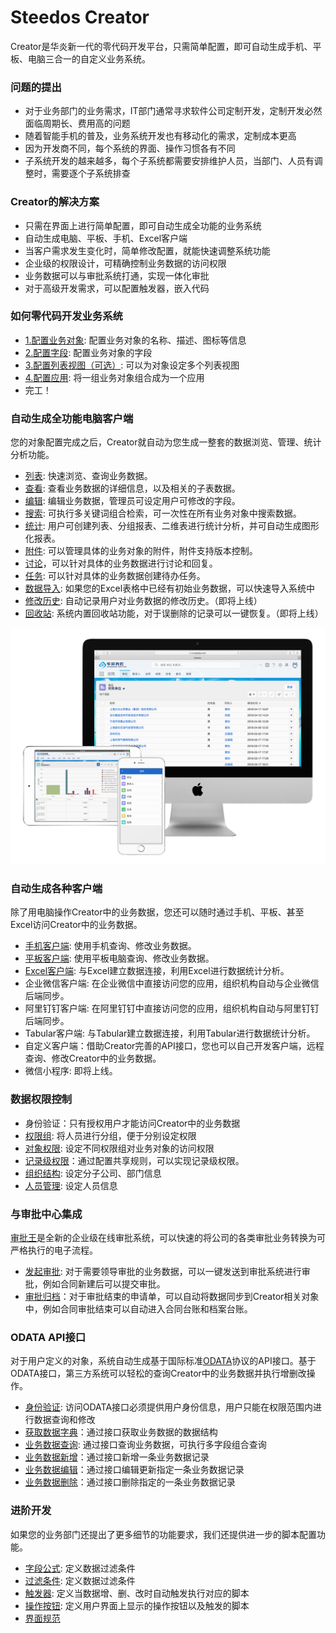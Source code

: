 # Steedos Creator
Creator是华炎新一代的零代码开发平台，只需简单配置，即可自动生成手机、平板、电脑三合一的自定义业务系统。

### 问题的提出
- 对于业务部门的业务需求，IT部门通常寻求软件公司定制开发，定制开发必然面临周期长、费用高的问题
- 随着智能手机的普及，业务系统开发也有移动化的需求，定制成本更高
- 因为开发商不同，每个系统的界面、操作习惯各有不同
- 子系统开发的越来越多，每个子系统都需要安排维护人员，当部门、人员有调整时，需要逐个子系统排查

### Creator的解决方案
- 只需在界面上进行简单配置，即可自动生成全功能的业务系统
- 自动生成电脑、平板、手机、Excel客户端
- 当客户需求发生变化时，简单修改配置，就能快速调整系统功能
- 企业级的权限设计，可精确控制业务数据的访问权限
- 业务数据可以与审批系统打通，实现一体化审批
- 对于高级开发需求，可以配置触发器，嵌入代码

### 如何零代码开发业务系统
- [1.配置业务对象](object.md): 配置业务对象的名称、描述、图标等信息
- [2.配置字段](object_field.md): 配置业务对象的字段
- [3.配置列表视图（可选）](object_listview.md): 可以为对象设定多个列表视图
- [4.配置应用](app.md): 将一组业务对象组合成为一个应用
- 完工！

### 自动生成全功能电脑客户端
您的对象配置完成之后，Creator就自动为您生成一整套的数据浏览、管理、统计分析功能。
- [列表](record_list.md): 快速浏览、查询业务数据。
- [查看](record_view.md): 查看业务数据的详细信息，以及相关的子表数据。
- [编辑](record_edit.md): 编辑业务数据，管理员可设定用户可修改的字段。
- [搜索](record_search.md): 可执行多关键词组合检索，可一次性在所有业务对象中搜索数据。
- [统计](reports.md): 用户可创建列表、分组报表、二维表进行统计分析，并可自动生成图形化报表。
- [附件](record_attachment.md): 可以管理具体的业务对象的附件，附件支持版本控制。
- [讨论](record_chatter.md)，可以针对具体的业务数据进行讨论和回复。
- [任务](record_tasks.md): 可以针对具体的业务数据创建待办任务。
- [数据导入](record_import.md): 如果您的Excel表格中已经有初始业务数据，可以快速导入系统中
- [修改历史](record_history.md): 自动记录用户对业务数据的修改历史。（即将上线）
- [回收站](record_trash.md): 系统内置回收站功能，对于误删除的记录可以一键恢复。（即将上线）

![电脑、手机界面展示](images/mac_ipad_iphone_home.png)

### 自动生成各种客户端
除了用电脑操作Creator中的业务数据，您还可以随时通过手机、平板、甚至Excel访问Creator中的业务数据。
- [手机客户端](app_mobile.md): 使用手机查询、修改业务数据。
- [平板客户端](app_ipad.md): 使用平板电脑查询、修改业务数据。
- [Excel客户端](app_excel.md): 与Excel建立数据连接，利用Excel进行数据统计分析。
- 企业微信客户端: 在企业微信中直接访问您的应用，组织机构自动与企业微信后端同步。
- 阿里钉钉客户端: 在阿里钉钉中直接访问您的应用，组织机构自动与阿里钉钉后端同步。
- Tabular客户端: 与Tabular建立数据连接，利用Tabular进行数据统计分析。
- 自定义客户端：借助Creator完善的API接口，您也可以自己开发客户端，远程查询、修改Creator中的业务数据。
- 微信小程序: 即将上线。

### 数据权限控制
- 身份验证：只有授权用户才能访问Creator中的业务数据
- [权限组](permission_set.md): 将人员进行分组，便于分别设定权限
- [对象权限](object_permission.md): 设定不同权限组对业务对象的访问权限
- [记录级权限](permission_share.md)：通过配置共享规则，可以实现记录级权限。
- [组织结构](organization.md): 设定分子公司、部门信息
- [人员管理](space_user.md): 设定人员信息

### 与审批中心集成
[审批王](https://www.steedos.com/cn/workflow/)是全新的企业级在线审批系统，可以快速的将公司的各类审批业务转换为可严格执行的电子流程。
- [发起审批](workflow_submit.md): 对于需要领导审批的业务数据，可以一键发送到审批系统进行审批，例如合同新建后可以提交审批。
- [审批归档](workflow_archive.md)：对于审批结束的申请单，可以自动将数据同步到Creator相关对象中，例如合同审批结束可以自动进入合同台账和档案台账。

### ODATA API接口
对于用户定义的对象，系统自动生成基于国际标准[ODATA](http://www.odata.org/)协议的API接口。基于ODATA接口，第三方系统可以轻松的查询Creator中的业务数据并执行增删改操作。
- [身份验证](odata_auth.md): 访问ODATA接口必须提供用户身份信息，用户只能在权限范围内进行数据查询和修改
- [获取数据字典](odata_metadata.md)：通过接口获取业务数据的数据结构
- [业务数据查询](odata_query.md): 通过接口查询业务数据，可执行多字段组合查询
- [业务数据新增](odata_add.md)：通过接口新增一条业务数据记录
- [业务数据编辑](odata_edit.md)：通过接口编辑更新指定一条业务数据记录
- [业务数据删除](odata_delete.md)：通过接口删除指定的一条业务数据记录

### 进阶开发
如果您的业务部门还提出了更多细节的功能要求，我们还提供进一步的脚本配置功能。
- [字段公式](object_field_formula.md): 定义数据过滤条件
- [过滤条件](object_filter.md): 定义数据过滤条件
- [触发器](object_trigger.md): 定义当数据增、删、改时自动触发执行对应的脚本
- [操作按钮](object_action.md): 定义用户界面上显示的操作按钮以及触发的脚本
- [界面规范](https://www.lightningdesignsystem.com/guidelines/overview/)

